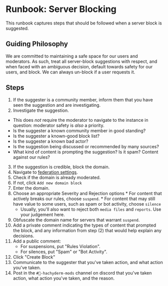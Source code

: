 # Runbook: Server Blocking

This runbook captures steps that should be followed when a server block is suggested.

## Guiding Philosophy

We are committed to maintaining a safe space for our users and moderators. As such, treat all server-block suggestions with respect, and when faced with an ambiguous decision, default towards safety for our users, and block. We can always un-block if a user requests it. 

## Steps

1. If the suggester is a community member, inform them that you have seen the suggestion and are investigating.
2. Investigate the suggestion.
  * This does *not* require the moderator to navigate to the instance in question: moderator safety is _also_ a priority.
  * Is the suggester a known community member in good standing?
  * Is the suggester a known-good block list?
  * Is the suggester a known bad actor?
  * Is the suggestion being discussed or recommended by many sources?
  * What kind of content is prompting the suggestion? Is it spam? Content against our rules?
3. If the suggestion is credible, block the domain.
  1. Navigate to [federation settings](https://hachyderm.io/admin/instances).
  2. Check if the domain is already moderated.
  3. If not, click `Add new domain block`
  4. Enter the domain. 
  5. Choose an appropriate Severity and Rejection options
    * For content that actively breaks our rules, choose `suspend`.
    * For content that may still have value to some users, such as spam or bot activity, choose `silence`
      * Usually, you'll also want to reject both `media files` and `reports`. Use your judgement here.
  6. Obfuscate the domain name for servers that warrant `suspend`.
  7. Add a private comment indicating the types of content that prompted the block, and any information from step (2) that would help explain any decisions.
  8. Add a public comment:
     * For suspensions, put "Rules Violation".
     * For silences, put "Spam" or "Bot Activity".
  9. Click "Create Block"
  10. Communicate to the suggester that you've taken action, and what action you've taken.
  11. Post in the `#🐘-hachyderm-mods` channel on discord that you've taken action, what action you've taken, and the reason.
